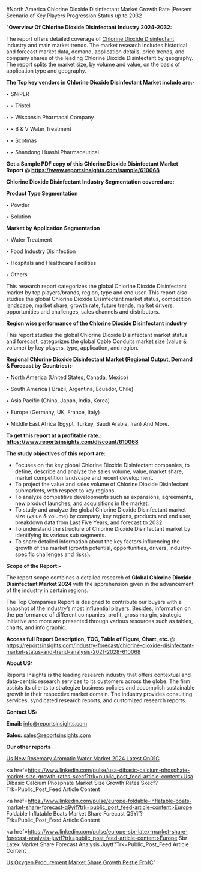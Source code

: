 #North America Chlorine Dioxide Disinfectant Market Growth Rate |Present Scenario of Key Players Progression Status up to 2032

"<strong>Overview Of Chlorine Dioxide Disinfectant Industry 2024-2032:</strong>

The report offers detailed coverage of <a href=https://www.reportsinsights.com/sample/610068>Chlorine Dioxide Disinfectant</a> industry and main market trends. The market research includes historical and forecast market data, demand, application details, price trends, and company shares of the leading Chlorine Dioxide Disinfectant by geography. The report splits the market size, by volume and value, on the basis of application type and geography.

<strong>The Top key vendors in Chlorine Dioxide Disinfectant Market include are:- </strong>

‣ SNiPER

‣ 
‣ Tristel

‣ 
‣ Wisconsin Pharmacal Company

‣ 
‣ B & V Water Treatment

‣ 
‣ Scotmas

‣ 
‣ Shandong Huashi Pharmaceutical

<strong>Get a Sample PDF copy of this Chlorine Dioxide Disinfectant Market Report </strong><strong>@ <a href=https://www.reportsinsights.com/sample/610068 style=color:#0000ff;>https://www.reportsinsights.com/sample/610068</a> </strong>

<strong>Chlorine Dioxide Disinfectant Industry Segmentation covered are:</strong>

<strong>Product Type Segmentation</strong>

‣    Powder

‣ Solution

<strong>Market by Application Segmentation</strong>

‣   Water Treatment

‣ Food Industry Disinfection

‣ Hospitals and Healthcare Facilities

‣ Others

This research report categorizes the global Chlorine Dioxide Disinfectant market by top players/brands, region, type and end user. This report also studies the global Chlorine Dioxide Disinfectant market status, competition landscape, market share, growth rate, future trends, market drivers, opportunities and challenges, sales channels and distributors.

<strong>Region wise performance of the Chlorine Dioxide Disinfectant industry</strong><strong> </strong>

This report studies the global Chlorine Dioxide Disinfectant market status and forecast, categorizes the global Cable Conduits market size (value &amp; volume) by key players, type, application, and region. 

<strong>Regional Chlorine Dioxide Disinfectant Market (Regional Output, Demand &amp; Forecast by Countries):-</strong>

• North America (United States, Canada, Mexico)

• South America ( Brazil, Argentina, Ecuador, Chile)

• Asia Pacific (China, Japan, India, Korea)

• Europe (Germany, UK, France, Italy)

• Middle East Africa (Egypt, Turkey, Saudi Arabia, Iran) And More.

<strong>To get this report at a profitable rate.: <a href=https://www.reportsinsights.com/discount/610068 style=color:#0000ff;>https://www.reportsinsights.com/discount/610068</a></strong>

<strong>The study objectives of this report are:</strong>
<ul>
  <li>Focuses on the key global Chlorine Dioxide Disinfectant companies, to define, describe and analyze the sales volume, value, market share, market competition landscape and recent development.</li>
  <li>To project the value and sales volume of Chlorine Dioxide Disinfectant submarkets, with respect to key regions.</li>
  <li>To analyze competitive developments such as expansions, agreements, new product launches, and acquisitions in the market.</li>
  <li>To study and analyze the global Chlorine Dioxide Disinfectant market size (value &amp; volume) by company, key regions, products and end user, breakdown data from Last Five Years, and forecast to 2032.</li>
  <li>To understand the structure of Chlorine Dioxide Disinfectant market by identifying its various sub segments.</li>
  <li>To share detailed information about the key factors influencing the growth of the market (growth potential, opportunities, drivers, industry-specific challenges and risks).</li>
</ul>
<strong>Scope of the Report:-</strong><strong> </strong>

The report scope combines a detailed research of <strong>Global Chlorine Dioxide Disinfectant Market 2024 </strong>with the apprehension given in the advancement of the industry in certain regions.

The Top Companies Report is designed to contribute our buyers with a snapshot of the industry’s most influential players. Besides, information on the performance of different companies, profit, gross margin, strategic initiative and more are presented through various resources such as tables, charts, and info graphic.

<strong>Access full Report Description, TOC, Table of Figure, Chart, etc. </strong>@   <a href=https://reportsinsights.com/industry-forecast/chlorine-dioxide-disinfectant-market-status-and-trend-analysis-2021-2028-610068 style=color:#0000ff;>https://reportsinsights.com/industry-forecast/chlorine-dioxide-disinfectant-market-status-and-trend-analysis-2021-2028-610068</a>

<strong>About US:</strong>

Reports Insights is the leading research industry that offers contextual and data-centric research services to its customers across the globe. The firm assists its clients to strategize business policies and accomplish sustainable growth in their respective market domain. The industry provides consulting services, syndicated research reports, and customized research reports.

<strong>Contact US:</strong>

<p class=""""><b>Email:</b> <a href=mailto:info@reportsinsights.com>info@reportsinsights.com</a></p>
<p class=""""><b>Sales:</b> <a href=mailto:sales@reportsinsights.com>sales@reportsinsights.com</a></p>

<strong>Our other reports</strong>

<a href=https://www.linkedin.com/pulse/us-new-rosemary-aromatic-water-market-2024-latest-qn01c/>Us New Rosemary Aromatic Water Market 2024 Latest Qn01C</a>

<a href=https://www.linkedin.com/pulse/usa-dibasic-calcium-phosphate-market-size-growth-rates-sxecf?trk=public_post_feed-article-content>Usa Dibasic Calcium Phosphate Market Size Growth Rates Sxecf?Trk=Public_Post_Feed Article Content</a>

<a href=https://www.linkedin.com/pulse/europe-foldable-inflatable-boats-market-share-forecast-q9yif?trk=public_post_feed-article-content>Europe Foldable Inflatable Boats Market Share Forecast Q9Yif?Trk=Public_Post_Feed Article Content</a>

<a href=https://www.linkedin.com/pulse/europe-sbr-latex-market-share-forecast-analysis-juytf?trk=public_post_feed-article-content>Europe Sbr Latex Market Share Forecast Analysis Juytf?Trk=Public_Post_Feed Article Content</a>

<a href=https://www.linkedin.com/pulse/us-oxygen-procurement-market-share-growth-pestle-frp1c/>Us Oxygen Procurement Market Share Growth Pestle Frp1C</a>"
